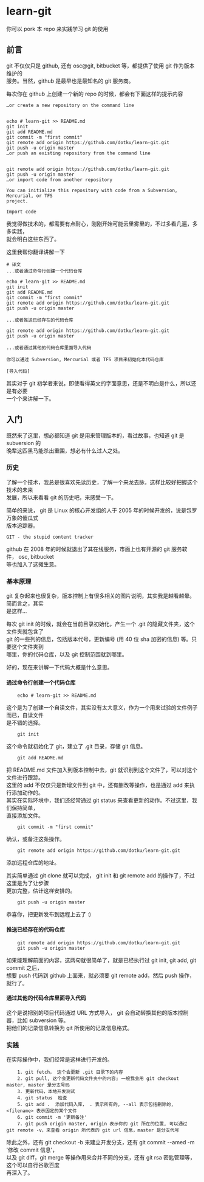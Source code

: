 # learn-git
你可以 pork 本 repo 来实践学习 git 的使用  
  
## 前言
git 不仅仅只是 github, 还有 osc@git, bitbucket 等，都提供了使用 git 作为版本维护的  
服务。当然，github 是最早也是最知名的 git 服务商。

每次你在 github 上创建一个新的 repo 的时候，都会有下面这样的提示内容  
  
    …or create a new repository on the command line
    
    
    echo # learn-git >> README.md
    git init
    git add README.md
    git commit -m "first commit"
    git remote add origin https://github.com/dotku/learn-git.git
    git push -u origin master
    …or push an existing repository from the command line
    
    
    git remote add origin https://github.com/dotku/learn-git.git
    git push -u origin master
    …or import code from another repository
    
    You can initialize this repository with code from a Subversion, Mercurial, or TFS  
    project.
    
    Import code

我觉得做技术的，都需要有点耐心，刚刚开始可能云里雾里的，不过多看几遍，多多实践，  
就会明白这些东西了。  
  
这里我帮你翻译讲解一下  

    # 译文
    ...或者通过命令行创建一个代码仓库
    
    echo # learn-git >> README.md
    git init
    git add README.md
    git commit -m "first commit"
    git remote add origin https://github.com/dotku/learn-git.git
    git push -u origin master
    
    ...或者推送已经存在的代码仓库
    
    git remote add origin https://github.com/dotku/learn-git.git
    git push -u origin master
    
    ...或者通过其他的代码仓库里面导入代码
    
    你可以通过 Subversion, Mercurial 或者 TFS 项目来初始化本代码仓库
    
    [导入代码]

其实对于 git 初学者来说，即使看得英文的字面意思，还是不明白是什么，所以还是有必要  
一个个来讲解一下。

## 入门

既然来了这里，想必都知道 git 是用来管理版本的，看过故事，也知道 git 是 subversion 的  
晚辈这匹黑马能杀出重围，想必有什么过人之处。  

### 历史

了解一个技术，我总是很喜欢先读历史，了解一个来龙去脉，这样比较好把握这个技术的未来  
发展，所以来看看 git 的历史吧，来感受一下。  
  
简单的来说， git 是 Linux 的核心开发组的人于 2005 年的时候开发的，说是包罗万象的傻瓜式  
版本追踪器。

    GIT - the stupid content tracker

github 在 2008 年的时候就退出了其在线服务，市面上也有开源的 git 服务软件， osc, bitbucket  
等也加入了这摊生意。

### 基本原理  
  
git 复杂起来也很复杂，版本控制上有很多相关的图片说明，其实我是越看越晕。简而言之，其实  
是这样...  
  
每次 git init 的时候，就会在当前目录初始化，产生一个 .git 的隐藏文件夹，这个文件夹就包含了  
git 的一些列的信息，包括版本代号，更新编号 (用 40 位 sha 加密的信息) 等。只要这个文件夹到  
哪里，你的代码仓库，以及 git 控制范围就到哪里。  
  
好的，现在来讲解一下代码大概是什么意思。
  
#### 通过命令行创建一个代码仓库
  
        echo # learn-git >> README.md

这个是为了创建一个自读文件，其实没有太大意义，作为一个用来试验的文件例子而已，自读文件  
是不错的选择。

        git init

这个命令就初始化了 git，建立了 .git 目录，存储 git 信息。

        git add README.md

把 README.md 文件加入到版本控制中去，git 就识别到这个文件了，可以对这个文件进行跟踪。  
这里的 add 不仅仅只是新增文件到 git 中，还有删改等操作，也是通过 add 来执行添加动作的。  
其实在实际环境中，我们还经常通过 git status 来查看更新的动作。不过这里，我们保持简单，  
直接添加文件。

        git commit -m "first commit"

确认，或备注这条操作。

        git remote add origin https://github.com/dotku/learn-git.git

添加远程仓库的地址。  
  
其实简单通过 git clone 就可以完成， git init 和 git remote add 的操作了，不过这里是为了让步骤  
更加完整，估计这样安排的。  

        git push -u origin master 

恭喜你，把更新发布到远程上去了 :)

#### 推送已经存在的代码仓库
  
        git remote add origin https://github.com/dotku/learn-git.git
        git push -u origin master

如果能理解前面的内容，这两句就很简单了，就是已经执行过 git init, git add, git commit 之后，  
想要 push 代码到 github 上面来，就必须要 git remote add，然后 push 操作，就行了。
  
#### 通过其他的代码仓库里面导入代码

这个是说把别的项目代码通过 URL 方式导入， git 会自动转换其他的版本控制器，比如 subversion 等。  
把他们的记录信息转换为 git 所使用的记录信息格式。

### 实践  
  
在实际操作中，我们经常是这样进行开发的。

        1. git fetch， 这个会更新 .git 目录下的内容
        2. git pull, 这个会更新代码文件夹中的内容; 一般我会用 git checkout master, master 是分支号码
        3. 更新代码，本地开发测试
        4. git status  检查
        5. git add .  添加代码入库， . 表示所有的, --all 表示包括删除的, <filename> 表示固定的某个文件
        6. git commit -m '更新备注'
        7. git push origin master, origin 表示你的 git 所在的位置, 可以通过 git remote -v，来查看 origin 所代表的 git url 信息，master 是分支代号

除此之外，还有 git checkout -b 来建立开发分支，还有 git commit --amed -m '修改 commit 信息'，  
以及 git diff，git merge 等操作用来合并不同的分支，还有 git rsa 密匙管理等，这个可以自行谷歌百度  
再深入了。
